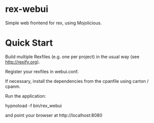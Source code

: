 rex-webui
=========

Simple web frontend for rex, using Mojolicious.



Quick Start
===========

Build multiple Rexfiles (e.g. one per project) in the usual way (see http://rexify.org).

Register your rexfiles in webui.conf.

If necessary, install the dependencies from the cpanfile using carton / cpanm.

Run the application:

  hypnotoad -f bin/rex_webui

and point your browser at http://localhost:8080

